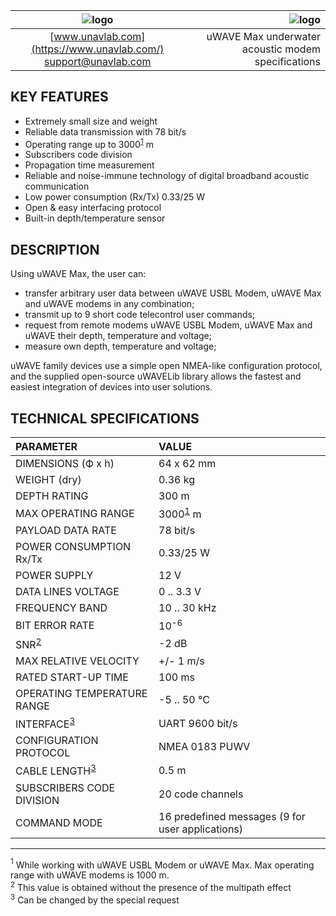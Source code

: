 | ![logo](https://ucnl.github.io/documentation/sm_logo.png) | ![logo](https://ucnl.github.io/documentation/def_modem_yellow.png) |
| :---: | ---: |
| [www.unavlab.com](https://www.unavlab.com/) <br/> [support@unavlab.com](mailto:support@unavlab.com) | uWAVE Max underwater acoustic modem specifications |

## KEY FEATURES

* Extremely small size and weight
* Reliable data transmission with 78 bit/s
* Operating range up to 3000<sup>[1](#footnote1)</sup> m
* Subscribers code division
* Propagation time measurement
* Reliable and noise-immune technology of digital broadband acoustic communication
* Low power consumption (Rx/Tx) 0.33/25 W
* Open & easy interfacing protocol
* Built-in depth/temperature sensor

## DESCRIPTION

Using uWAVE Max, the user can:

* transfer arbitrary user data between uWAVE USBL Modem, uWAVE Max and uWAVE modems in any combination;
* transmit up to 9 short code telecontrol user commands;
* request from remote modems uWAVE USBL Modem, uWAVE Max and uWAVE their depth, temperature and voltage;
* measure own depth, temperature and voltage;

uWAVE family devices use a simple open NMEA-like configuration protocol, and the supplied open-source uWAVELib library allows 
the fastest and easiest integration of devices into user solutions.

## TECHNICAL SPECIFICATIONS

| PARAMETER                              | VALUE |
| :--- | :--- |
| DIMENSIONS (Ф х h)                     | 64 x 62 mm |
| WEIGHT (dry)                           | 0.36 kg |
| DEPTH RATING                           | 300 m |
| MAX OPERATING RANGE                    | 3000<sup>[1](#footnote1)</sup> m |
| PAYLOAD DATA RATE                      | 78 bit/s |
| POWER CONSUMPTION Rx/Tx                | 0.33/25 W |
| POWER SUPPLY                           | 12 V |
| DATA LINES VOLTAGE                     | 0 .. 3.3 V |
| FREQUENCY BAND                         | 10 .. 30 kHz |
| BIT ERROR RATE                         | 10<sup>-6</sup> |
| SNR<sup>[2](#footnote2)</sup></sup>    | -2 dB |
| MAX RELATIVE VELOCITY                  | +/- 1 m/s |
| RATED START-UP TIME                    | 100 ms |
| OPERATING TEMPERATURE RANGE            | -5 .. 50 °C |
| INTERFACE<sup>[3](#footnote3)</sup>    | UART 9600 bit/s |
| CONFIGURATION PROTOCOL                 | NMEA 0183 PUWV |
| CABLE LENGTH<sup>[3](#footnote3)</sup> | 0.5 m |
| SUBSCRIBERS CODE DIVISION              | 20 code channels |
| COMMAND MODE                           | 16 predefined messages (9 for user applications) |
  
________________
<a name="footnote1"><sup>1</sup></a> While working with uWAVE USBL Modem or uWAVE Max. Max operating range with uWAVE modems is 1000 m.  
<a name="footnote2"><sup>2</sup></a> This value is obtained without the presence of the multipath effect  
<a name="footnote3"><sup>3</sup></a> Can be changed by the special request  
